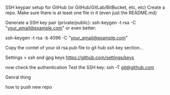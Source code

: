 SSH keypair setup for GitHub (or GitHub/GitLab/BitBucket, etc, etc)
Create a repo.
Make sure there is at least one file in it (even just the README.md)

Generate a SSH key pair (private/public):
ssh-keygen -t rsa -C "your_email@example.com"
or even better:

ssh-keygen -t rsa -b 4096 -C "your_email@example.com"

Copy the contet of your id rsa.pub file to git hub ssh key section...

Settings > ssh and gpg keys
https://github.com/settings/keys

now check the authentication
Test the SSH key:
ssh -T git@github.com


Genral thing

how to push new repo
